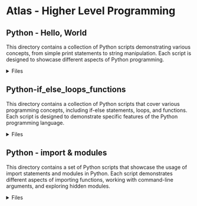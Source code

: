 # Atlas - Higher Level Programming
## Python - Hello, World

This directory contains a collection of Python scripts demonstrating various concepts, from simple print statements to string manipulation. Each script is designed to showcase different aspects of Python programming.
<details>
<summary> Files</summary>
<ul><li> 
2-print.py
This script uses the print function to display a message that emphasizes the universal and puzzle-like nature of programming.</li>
<li>3-print_number.py
Here, a variable number is assigned a value, and the print statement displays it as part of a string.</li>
<li>4-print_float.py
This script introduces floating-point numbers and uses formatted strings to display a specific number with two decimal places.</li>
<li>5-print_string.py
The script demonstrates string repetition and slicing, displaying the original string repeated three times and only its first nine characters.</li>
<li>6-concat.py
This script showcases string concatenation using the f-string format to create a welcome message. </li>
<li>7-edges.py
The script demonstrates string slicing to extract specific portions of a word, including the first three letters, last two letters, and excluding the first and last letters </li>
<li>8-concat_edges.py
This script involves string slicing to concatenate specific segments of a longer string.</li>
<li>9-easter_egg.py
This script imports and prints the Zen of Python, a set of guiding principles for writing computer programs.</li>
</details>
  
## Python-if_else_loops_functions

This directory contains a collection of Python scripts that cover various programming concepts, including if-else statements, loops, and functions. Each script is designed to demonstrate specific features of the Python programming language.
<details>
<summary> Files</summary>
<ul><li> 
0-positive_or_negative.py
This script generates a random number and determines whether it's positive, negative, or zero.</li>
<li>1-last_digit.py
This script determines and analyzes the last digit of a randomly generated number.</li>
<li>2-print_alphabet.py
This script prints the alphabet in lowercase.</li>
<li>3-print_alphabt.py
This script prints the alphabet excluding the letters 'e' and 'q'.</li>
<li>4-print_hexa.py
This script prints decimal numbers along with their hexadecimal equivalents.</li>
<li>5-print_comb2.py
This script prints combinations of two-digit numbers.</li>
<li>6-print_comb3.py
This script prints combinations of two-digit numbers without repetition.</li>
<li>7-islower.py
This script defines a function to check if a given character is lowercase.</li>
<li>8-uppercase.py
This script defines a function to convert lowercase characters in a string to uppercase.</li>
<li>9-print_last_digit.py
This script defines a function to print and return the last digit of a number.</li>
<li>10-add.py
This script defines a function to add two numbers.</li>
<li>11-pow.py
This script defines a function to calculate the power of one number raised to another.</li>
<li>12-fizzbuzz.py
This script defines a function to implement the classic FizzBuzz problem for numbers from 1 to 100.</li>
</details>
  
## Python - import & modules

This directory contains a set of Python scripts that showcase the usage of import statements and modules in Python. Each script demonstrates different aspects of importing functions, working with command-line arguments, and exploring hidden modules.

<details>
<summary> Files</summary>
<ul><li> 
0-add.py
This script imports the add function from the module add_0 and performs a simple addition.</li>
<li> 1-calculation.py
This script imports multiple functions (add, sub, mul, div) from the module calculator_1 and performs various calculations.</li>
<li> 2-args.py
This script demonstrates working with command-line arguments and displays information about the provided arguments.</li>
<li> 3-infinite_add.py
This script calculates the sum of an arbitrary number of command-line arguments.</li>
<li> 4-hidden_discovery.py
This script explores the names in the hidden module hidden_4 and prints those that do not start with double underscores.</li>
<li> 5-variable_load.py
This script imports the variable 'a' from the module variable_load_5 and prints its value. </li>
</details>
